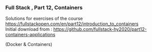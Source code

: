 ### Full Stack , Part 12, Containers
Solutions for exercises of the course   
https://fullstackopen.com/en/part12/introduction_to_containers  
Initial download from :   https://github.com/fullstack-hy2020/part12-containers-applications 

(Docker & Containers)